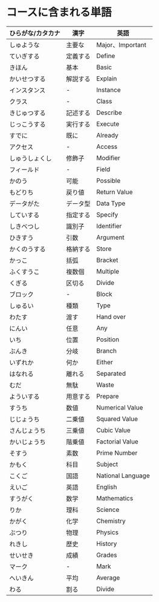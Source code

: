 # コースに含まれる単語

| ひらがな/カタカナ | 漢字 | 英語 |
| --------- | --------- | ------------------- |
| しゅような | 主要な | Major、Important |
| ていぎする | 定義する | Define |
| きほん | 基本 | Basic |
| かいせつする | 解説する | Explain |
| インスタンス | - | Instance |
| クラス | - | Class |
| きじゅつする | 記述する | Describe |
| じっこうする | 実行する | Execute |
| すでに | 既に | Already |
| アクセス | - | Access |
| しゅうしょくし | 修飾子 | Modifier |
| フィールド | - | Field |
| かのう | 可能 | Possible |
| もどりち | 戻り値 | Return Value  |
| データがた | データ型 | Data Type |
| していする | 指定する | Specify |
| しきべつし | 識別子 | Identifier |
| ひきすう | 引数 | Argument |
| かくのうする | 格納する | Store |
| かっこ | 括弧 | Bracket |
| ふくすうこ | 複数個 | Multiple |
| くぎる | 区切る | Divide |
| ブロック | - | Block |
| しゅるい | 種類 | Type |
| わたす | 渡す | Hand over |
| にんい | 任意 | Any |
| いち | 位置 | Position |
| ぶんき | 分岐 | Branch |
| いずれか | 何か | Either |
| はなれる | 離れる | Separated |
| むだ | 無駄 | Waste |
| よういする | 用意する | Prepare |
| すうち | 数値 | Numerical Value |
| じじょうち | 二乗値 | Squared Value |
| さんじょうち | 三乗値 | Cubic Value |
| かいじょうち | 階乗値 | Factorial Value |
| そすう | 素数 | Prime Number |
| かもく | 科目 | Subject |
| こくご | 国語 | National Language |
| えいご | 英語 | English |
| すうがく | 数学 | Mathematics |
| りか | 理科 | Science |
| かがく | 化学 | Chemistry |
| ぶつり | 物理 | Physics |
| れきし | 歴史 | History |
| せいせき | 成績 | Grades |
| マーク | - | Mark |
| へいきん | 平均 | Average |
| わる | 割る | Divide |
